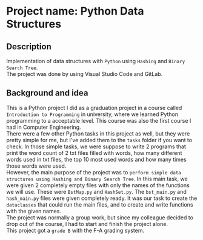 # Project name: Python Data Structures

## Description  
Implementation of data structures with ``Python`` using ``Hashing`` and ``Binary Search Tree``.  
The project was done by using Visual Studio Code and GitLab.  

## Background and idea
This is a Python project I did as a graduation project in a course called ``Introduction to Programming`` in university, where we learned Python programming to a acceptable level. This course was also the first course I had in Computer Engineering.  
There were a few other Python tasks in this project as well, but they were pretty simple for me, but I've added them to the ``tasks`` folder if you want to check. In those simple tasks, we were suppose to write 2 programs that print the word count of 2 txt files filled with words, how many different words used in txt files, the top 10 most used words and how many times those words were used.  
However, the main purpose of the project was to ``perform simple data structures using Hashing and Binary Search Tree``. In this main task, we were given 2 completely empty files with only the names of the functions we will use. These were ``BstMap.py`` and ``HashSet.py``. The ``bst_main.py`` and ``hash_main.py`` files were given completely ready. It was our task to create the ``dataclasses`` that could run the main files, and to create and write functions with the given names.  
The project was normally a group work, but since my colleague decided to drop out of the course, I had to start and finish the project alone.  
This project got a ``grade B`` with the F-A grading system.
